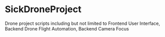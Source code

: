 # SickDroneProject
Drone project scripts including but not limited to Frontend User Interface, Backend Drone Flight Automation, Backend Camera Focus
